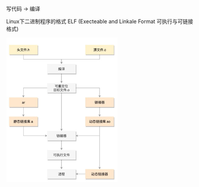 
写代码 -> 编译

Linux下二进制程序的格式 ELF (Execteable and Linkale Format 可执行与可链接格式)   

<img src="https://github.com/Yongli-Lisa/Linux-Notes1/blob/086033382bd331ba662c1d94723460a5c93cb5c0/Img/%E6%96%87%E6%9C%AC%E6%96%87%E4%BB%B6%E7%BC%96%E8%AF%91%E7%A7%B0%E4%BA%8C%E8%BF%9B%E5%88%B6.JPG" width="300px">
